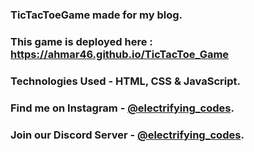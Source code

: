 ### TicTacToeGame made for my blog.

### This game is deployed here : https://ahmar46.github.io/TicTacToe_Game

### Technologies Used - HTML, CSS & JavaScript.

### Find me on Instagram - [@electrifying_codes][Instagram].
### Join our Discord Server - [@electrifying_codes][Instagram].

[Instagram]: https://www.instagram.com/electrifying_codes